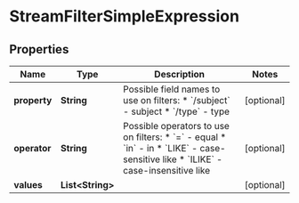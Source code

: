 

# StreamFilterSimpleExpression


## Properties

| Name | Type | Description | Notes |
|------------ | ------------- | ------------- | -------------|
|**property** | **String** | Possible field names to use on filters:  * &#x60;/subject&#x60; - subject  * &#x60;/type&#x60; - type  |  [optional] |
|**operator** | **String** | Possible operators to use on filters:  * &#x60;&#x3D;&#x60; - equal  * &#x60;in&#x60; - in  * &#x60;LIKE&#x60; - case-sensitive like  * &#x60;ILIKE&#x60; - case-insensitive like  |  [optional] |
|**values** | **List&lt;String&gt;** |  |  [optional] |



